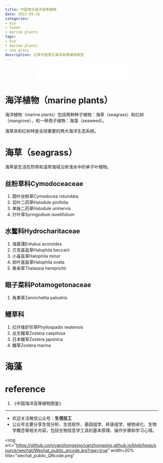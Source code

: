 ```yaml
---
title: 中国常见海洋高等植物
date: 2023-09-26
categories: 
- bio
- taxon
- marine plants
tags:
- bio
- marine plants
- sea grass
description: 记录中国常见海洋高等植物类型
---
```


<div align="middle"><iframe frameborder="no" border="0" marginwidth="0" marginheight="0" width=298 height=52 src="//music.163.com/outchain/player?type=2&id=1304261116&auto=1&height=32"></iframe></div>

# 海洋植物（marine plants）
海洋植物（marine plants）包括两种种子植物：海草（seagrass）和红树（mangrove），和一种孢子植物：海藻（seaweed）。

海草床和红树林是全球重要的两大海洋生态系统。

# 海草（seagrass）
海草是生活在热带和温带海域沿岸浅水中的单子叶植物。
## 丝粉草科Cymodoceaceae
1. 圆叶丝粉草Cymodocea rotundata
2. 羽叶二药草Halodule pinifolia
3. 单脉二药草Halodule uninervis
4. 针叶草Syringodium isoetifolium

## 水鳖科Hydrocharitaceae
1. 海菖蒲Enhalus acoroides
2. 贝克喜盐草Halophila beccarii
3. 小喜盐草Halophila minor
4. 卵叶喜盐草Halophila ovata
5. 泰来草Thalassia hemprichii

## 眼子菜科Potamogetonaceae
1. 角果草Zannichellia palustris

## 鳗草科
1. 红纤维虾形草Phyllospadix iwatensis
2. 丛生鳗草Zostera caepitosa
3. 日本鳗草Zostera japonica
4. 鳗草Zostera marina

# 海藻


# reference
1. 《中国海洋高等植物图鉴》

-------

- 欢迎关注微信公众号：**生信技工**
- 公众号主要分享生信分析、生信软件、基因组学、转录组学、植物进化、生物学概念等相关内容，包括生物信息学工具的基本原理、操作步骤和学习心得。

<img src="https://github.com/yanzhongsino/yanzhongsino.github.io/blob/hexo/source/wechat/Wechat_public_qrcode.jpg?raw=true" width=20% title="wechat_public_QRcode.png" 